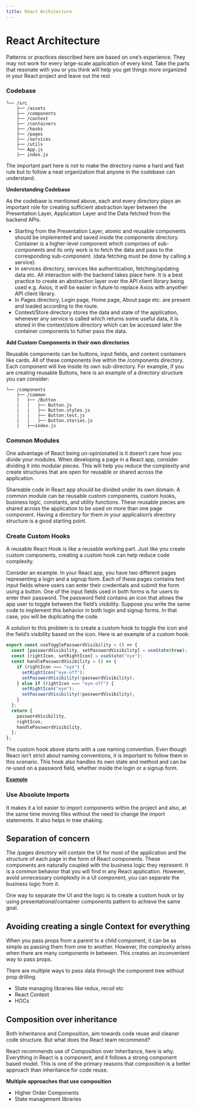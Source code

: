 ```yaml
---
title: React Architecture
---
```


# React Architecture

Patterns or practices described here are based on one’s experience. They may not work for every large-scale application of every kind. Take the parts that resonate with you or you think will help you get things more organized in your React project and leave out the rest

### Codebase

```
└── /src
    ├── /assets
    ├── /components
    ├── /context
    ├── /containers
    ├── /hooks
    ├── /pages
    ├── /services
    ├── /utils
    └── App.js
    ├── index.js
```

The important part here is not to make the directory name a hard and fast rule but to follow a neat organization that anyone in the codebase can understand.

**Understanding Codebase**

As the codebase is mentioned above, each and every directory plays an important role for creating sufficient abstraction layer between the Presentation Layer, Application Layer and the Data fetched from the backend APIs.

- Starting from the Presentation Layer, atomic and reusable components should be implemented and saved inside the components directory. Container is a higher-level component which comprises of sub-components and its only work is to fetch the data and pass to the corresponding sub-component. (data fetching must be done by calling a service).
- In services directory, services like authentication, fetching/updating data etc. All interaction with the backend takes place here. It is a best practice to create an abstraction layer over the API client library being used e.g. Axios, it will be easier in future to replace Axios with anyother API client library.
- In Pages directory, Login page, Home page, About page etc. are present and loaded according to the route.
- Context/Store directory stores the data and state of the application, whenever any service is called which returns some useful data, it is stored in the context/store directory which can be accessed later the container components to futher pass the data.

**Add Custom Components in their own directories**

Reusable components can be buttons, input fields, and content containers like cards. All of these components live within the /components directory. Each component will live inside its own sub-directory. For example, if you are creating reusable Buttons, here is an example of a directory structure you can consider:

```
└── /components
    ├── /common
    |   ├── /Button
    |   |   ├── Button.js
    |   |   ├── Button.styles.js
    |   |   ├── Button.test.js
    |   |   ├── Button.stories.js
    |   ├──index.js
```

### Common Modules

One advantage of React being un-opinionated is it doesn’t care how you divide your modules. When developing a page in a React app, consider dividing it into modular pieces. This will help you reduce the complexity and create structures that are open for reusable or shared across the application.

Shareable code in React app should be divided under its own domain. A common module can be reusable custom components, custom hooks, business logic, constants, and utility functions. These reusable pieces are shared across the application to be used on more than one page component. Having a directory for them in your application’s directory structure is a good starting point.

### Create Custom Hooks

A reusable React Hook is like a reusable working part. Just like you create custom components, creating a custom hook can help reduce code complexity.

Consider an example. In your React app, you have two different pages representing a login and a signup form. Each of these pages contains text input fields where users can enter their credentials and submit the form using a button. One of the input fields used in both forms is for users to enter their password. The password field contains an icon that allows the app user to toggle between the field’s visibility. Suppose you write the same code to implement this behavior in both login and signup forms. In that case, you will be duplicating the code.

A solution to this problem is to create a custom hook to toggle the icon and the field’s visibility based on the icon. Here is an example of a custom hook:

```typescript
export const useTogglePasswordVisibility = () => {
  const [passwordVisibility, setPasswordVisibility] = useState(true);
  const [rightIcon, setRightIcon] = useState("eye");
  const handlePasswordVisibility = () => {
    if (rightIcon === "eye") {
      setRightIcon("eye-off");
      setPasswordVisibility(!passwordVisibility);
    } else if (rightIcon === "eye-off") {
      setRightIcon("eye");
      setPasswordVisibility(!passwordVisibility);
    }
  };
  return {
    passwordVisibility,
    rightIcon,
    handlePasswordVisibility,
  };
};
```

The custom hook above starts with a use naming convention. Even though React isn’t strict about naming conventions, it is important to follow them in this scenario. This hook also handles its own state and method and can be re-used on a password field, whether inside the login or a signup form.

**<u>[Example](https://medium.com/swlh/using-custom-hooks-to-reduce-component-complexity-fcb4563a9ffe)</u>**

### Use Absolute Imports

It makes it a lot easier to import components within the project and also, at the same time moving files without the need to change the import statements. It also helps in tree shaking.

## Separation of concern

The /pages directory will contain the UI for most of the application and the structure of each page in the form of React components. These components are naturally coupled with the business logic they represent. It is a common behavior that you will find in any React application. However, avoid unnecessary complexity in a UI component, you can separate the business logic from it.

One way to separate the UI and the logic is to create a custom hook or by using presentational/container components pattern to achieve the same goal.

## Avoiding creating a single Context for everything

When you pass props from a parent to a child component, it can be as simple as passing them from one to another. However, the complexity arises when there are many components in between. This creates an inconvenient way to pass props.

There are multiple ways to pass data through the component tree without prop drilling.

- State managing libraries like redux, recoil etc
- React Context
- HOCs

## Composition over inheritance

Both Inheritance and Composition, aim towards code reuse and cleaner code structure. But what does the React team recommend?

React recommends use of Composition over Inheritance, here is why. Everything in React is a component, and it follows a strong component based model. This is one of the primary reasons that composition is a better approach than inheritance for code reuse.

**Multiple approaches that use composition**

- Higher Order Components
- State management libraries
